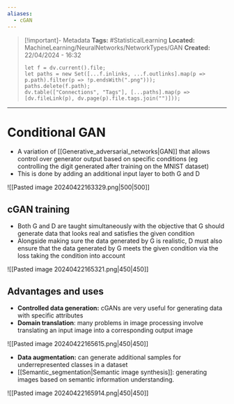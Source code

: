 ```yaml
---
aliases:
  - cGAN
---
```


> [!important]- Metadata
> **Tags:** #StatisticalLearning 
> **Located:** MachineLearning/NeuralNetworks/NetworkTypes/GAN
> **Created:** 22/04/2024 - 16:32
> ```dataviewjs
> let f = dv.current().file;
> let paths = new Set([...f.inlinks, ...f.outlinks].map(p => p.path).filter(p => !p.endsWith(".png")));
> paths.delete(f.path);
> dv.table(["Connections", "Tags"], [...paths].map(p => [dv.fileLink(p), dv.page(p).file.tags.join("")]));
> ```

___
# Conditional GAN
- A variation of [[Generative_adversarial_networks|GAN]] that allows control over generator output based on specific conditions (eg controlling the digit generated after training on the MNIST dataset)
- This is done by adding an additional input layer to both G and D

![[Pasted image 20240422163329.png|500|500]]
## cGAN training
- Both G and D are taught simultaneously with the objective that G should generate data that looks real and satisfies the given condition
- Alongside making sure the data generated by G is realistic, D must also ensure that the data generated by G meets the given condition via the loss taking the condition into account

![[Pasted image 20240422165321.png|450|450]]
## Advantages and uses
- **Controlled data generation:** cGANs are very useful for generating data with specific attributes 
- **Domain translation**: many problems in image processing involve translating an input image into a corresponding output image

![[Pasted image 20240422165615.png|450|450]]


- **Data augmentation:** can generate additional  samples for underrepresented classes in a dataset
- [[Semantic_segmentation|Semantic image synthesis]]: generating images based on semantic information understanding.

![[Pasted image 20240422165914.png|450|450]]